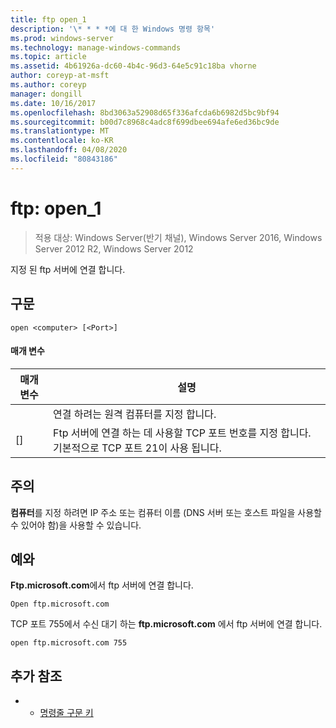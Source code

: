 ```yaml
---
title: ftp open_1
description: '\* * * *에 대 한 Windows 명령 항목'
ms.prod: windows-server
ms.technology: manage-windows-commands
ms.topic: article
ms.assetid: 4b61926a-dc60-4b4c-96d3-64e5c91c18ba vhorne
author: coreyp-at-msft
ms.author: coreyp
manager: dongill
ms.date: 10/16/2017
ms.openlocfilehash: 8bd3063a52908d65f336afcda6b6982d5bc9bf94
ms.sourcegitcommit: b00d7c8968c4adc8f699dbee694afe6ed36bc9de
ms.translationtype: MT
ms.contentlocale: ko-KR
ms.lasthandoff: 04/08/2020
ms.locfileid: "80843186"
---
```

# <a name="ftp-open_1"></a>ftp: open_1

>적용 대상: Windows Server(반기 채널), Windows Server 2016, Windows Server 2012 R2, Windows Server 2012

지정 된 ftp 서버에 연결 합니다.   
## <a name="syntax"></a>구문  
```  
open <computer> [<Port>]  
```  
#### <a name="parameters"></a>매개 변수  

| 매개 변수  |                                           설명                                            |
|------------|--------------------------------------------------------------------------------------------------|
| <computer> |                연결 하려는 원격 컴퓨터를 지정 합니다.                 |
|  [<Port>]  | Ftp 서버에 연결 하는 데 사용할 TCP 포트 번호를 지정 합니다. 기본적으로 TCP 포트 21이 사용 됩니다. |

## <a name="remarks"></a>주의  
**컴퓨터**를 지정 하려면 IP 주소 또는 컴퓨터 이름 (DNS 서버 또는 호스트 파일을 사용할 수 있어야 함)을 사용할 수 있습니다.  
## <a name="examples"></a><a name=BKMK_Examples></a>예와  
**Ftp.microsoft.com**에서 ftp 서버에 연결 합니다.  
```  
Open ftp.microsoft.com  
```  
TCP 포트 755에서 수신 대기 하는 **ftp.microsoft.com** 에서 ftp 서버에 연결 합니다.  
```  
open ftp.microsoft.com 755  
```  
## <a name="additional-references"></a>추가 참조  
-   - [명령줄 구문 키](command-line-syntax-key.md)  
